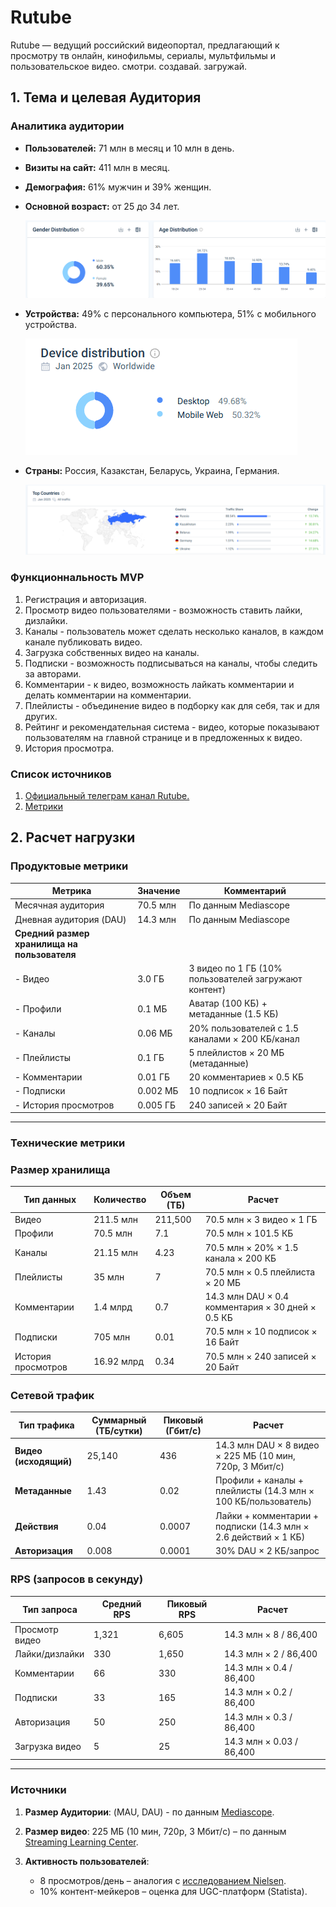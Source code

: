 # Rutube

Rutube — ведущий российский видеопортал, предлагающий к просмотру тв онлайн, кинофильмы, сериалы, мультфильмы и пользовательское видео. смотри. создавай. загружай.

## 1. Тема и целевая Аудитория

### Аналитика аудитории

* **Пользователей:** 71 млн в месяц и 10 млн в день.
* **Визиты на сайт:** 411 млн в месяц.
* **Демография:** 61% мужчин и 39% женщин.
* **Основной возраст:** от 25 до 34 лет.

  ![график возраста и пола пользователей](https://github.com/Tanev-N/Rutube/blob/main/img/age_gender.png?raw=true)
* **Устройства:** 49% с персонального компьютера, 51% с мобильного устройства.

  ![статистика по устройствам](https://github.com/Tanev-N/Rutube/blob/main/img/device_distribution.png?raw=true)
* **Страны:** Россия, Казакстан, Беларусь, Украина, Германия.

  ![статистика по странам](https://github.com/Tanev-N/Rutube/blob/main/img/geography.png?raw=true)

### Функционнальность MVP

1. Регистрация и авторизация.
2. Просмотр видео пользователями - возможность ставить лайки, дизлайки.
3. Каналы - пользователь может сделать несколько каналов, в каждом канале публиковать видео.
4. Загрузка собственных видео на каналы.
5. Подписки - возможность подписываться на каналы, чтобы следить за авторами.
6. Комментарии - к видео, возможность лайкать комментарии и делать комментарии на комментарии.
7. Плейлисты - объединение видео в подборку как для себя, так и для других.
8. Рейтинг и рекомендательная система - видео, которые показывают пользователям на главной странице и в предложенных к видео.
9. История просмотра.

### Список источников

1. [Официальный телеграм канал Rutube.](https://t.me/rutube/4689)
2. [Метрики](https://www.similarweb.com/website/rutube.ru/#overview)

## 2. Расчет нагрузки

### Продуктовые метрики

| Метрика                                                                         | Значение | Комментарий                                                                      |
| -------------------------------------------------------------------------------------- | ---------------- | ------------------------------------------------------------------------------------------- |
| Месячная аудитория                                                    | 70.5 млн      | По данным Mediascope                                                                |
| Дневная аудитория (DAU)                                                | 14.3 млн      | По данным Mediascope                                                                |
| **Средний размер хранилища на пользователя** |                  |                                                                                             |
| - Видео                                                                           | 3.0 ГБ         | 3 видео по 1 ГБ (10% пользователей загружают контент) |
| - Профили                                                                       | 0.1 МБ         | Аватар (100 КБ) + метаданные (1.5 КБ)                                   |
| - Каналы                                                                         | 0.06 МБ        | 20% пользователей с 1.5 каналами × 200 КБ/канал               |
| - Плейлисты                                                                   | 0.1 ГБ         | 5 плейлистов × 20 МБ (метаданные)                                    |
| - Комментарии                                                               | 0.01 ГБ        | 20 комментариев × 0.5 КБ                                                     |
| - Подписки                                                                     | 0.002 МБ       | 10 подписок × 16 Байт                                                          |
| - История просмотров                                                  | 0.005 ГБ       | 240 записей × 20 Байт                                                           |

---

### Технические метрики

### Размер хранилища

| Тип данных                 | Количество | Объем (ТБ) | Расчет                                                             |
| ----------------------------------- | -------------------- | ----------------- | ------------------------------------------------------------------------ |
| Видео                          | 211.5 млн         | 211,500           | 70.5 млн × 3 видео × 1 ГБ                                    |
| Профили                      | 70.5 млн          | 7.1               | 70.5 млн × 101.5 КБ                                                |
| Каналы                        | 21.15 млн         | 4.23              | 70.5 млн × 20% × 1.5 канала × 200 КБ                       |
| Плейлисты                  | 35 млн            | 7                 | 70.5 млн × 0.5 плейлиста × 20 МБ                         |
| Комментарии              | 1.4 млрд         | 0.7               | 14.3 млн DAU × 0.4 комментария × 30 дней × 0.5 КБ |
| Подписки                    | 705 млн           | 0.01              | 70.5 млн × 10 подписок × 16 Байт                        |
| История просмотров | 16.92 млрд       | 0.34              | 70.5 млн × 240 записей × 20 Байт                         |

### Сетевой трафик

| Тип трафика                     | Суммарный (ТБ/сутки) | Пиковый (Гбит/с) | Расчет                                                                                           |
| ----------------------------------------- | ------------------------------------ | ---------------------------- | ------------------------------------------------------------------------------------------------------ |
| **Видео (исходящий)** | 25,140                               | 436                          | 14.3 млн DAU × 8 видео × 225 МБ (10 мин, 720p, 3 Мбит/с)                           |
| **Метаданные**            | 1.43                                 | 0.02                         | Профили + каналы + плейлисты (14.3 млн × 100 КБ/пользователь)  |
| **Действия**                | 0.04                                 | 0.0007                       | Лайки + комментарии + подписки (14.3 млн × 2.6 действий × 1 КБ) |
| **Авторизация**          | 0.008                                | 0.0001                       | 30% DAU × 2 КБ/запрос                                                                         |

### RPS (запросов в секунду)

| Тип запроса       | Средний RPS | Пиковый RPS | Расчет                 |
| --------------------------- | ------------------ | ------------------ | ---------------------------- |
| Просмотр видео | 1,321              | 6,605              | 14.3 млн × 8 / 86,400    |
| Лайки/дизлайки | 330                | 1,650              | 14.3 млн × 2 / 86,400    |
| Комментарии      | 66                 | 330                | 14.3 млн × 0.4 / 86,400  |
| Подписки            | 33                 | 165                | 14.3 млн × 0.2 / 86,400  |
| Авторизация      | 50                 | 250                | 14.3 млн × 0.3 / 86,400  |
| Загрузка видео | 5                  | 25                 | 14.3 млн × 0.03 / 86,400 |

---

### Источники

1. **Размер Аудитории**: (MAU, DAU) - по данным [Mediascope](https://tass.ru/ekonomika/22555439).
2. **Размер видео**: 225 МБ (10 мин, 720p, 3 Мбит/с) – по данным [Streaming Learning Center](https://streaminglearningcenter.com/).
3. **Активность пользователей**:

   - 8 просмотров/день – аналогия с [исследованием Nielsen](https://www.nielsen.com/).
   - 10% контент-мейкеров – оценка для UGC-платформ (Statista).